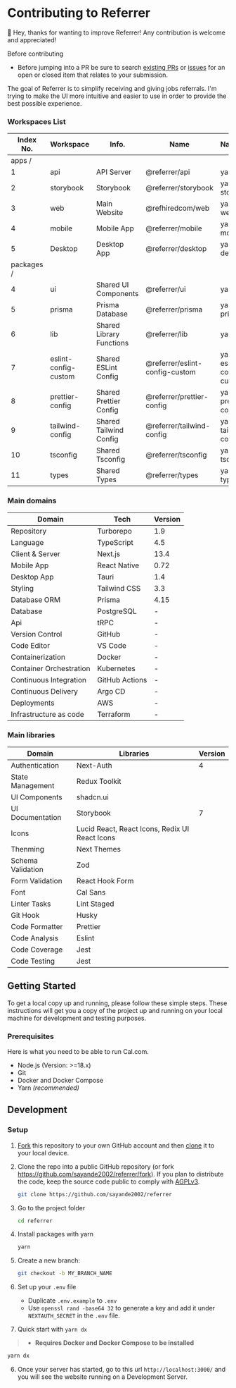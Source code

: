 # Contributing to Referrer

👋 Hey, thanks for wanting to improve Referrer! Any contribution is welcome and appreciated!

Before contributing

- Before jumping into a PR be sure to search [existing PRs](https://github.com/sayande2002/referrer/pulls) or [issues](https://github.com/sayande2002/referrer/issues) for an open or closed item that relates to your submission.

The goal of Referrer is to simplify receiving and giving jobs referrals. I'm trying to make the UI more intuitive and easier to use in order to provide the best possible experience.

### Workspaces List

| Index No.  | Workspace            | Info.                    | Name                           | Navigate                  | Port |
| ---------- | -------------------- | ------------------------ | ------------------------------ | ------------------------- | ---- |
| apps /     |
| 1          | api                  | API Server               | @referrer/api                  | yarn api                  | 3001 |
| 2          | storybook            | Storybook                | @referrer/storybook            | yarn story                | 6006 |
| 3          | web                  | Main Website             | @refhiredcom/web               | yarn web                  | 3000 |
| 4          | mobile               | Mobile App               | @referrer/mobile               | yarn mobile               | -    |
| 5          | Desktop              | Desktop App              | @referrer/desktop              | yarn desktop              | -    |
| packages / |
| 4          | ui                   | Shared UI Components     | @referrer/ui                   | yarn ui                   | -    |
| 5          | prisma               | Prisma Database          | @referrer/prisma               | yarn prisma               | 5555 |
| 6          | lib                  | Shared Library Functions | @referrer/lib                  | yarn lib                  | -    |
| 7          | eslint-config-custom | Shared ESLint Config     | @referrer/eslint-config-custom | yarn eslint-config-custom | -    |
| 8          | prettier-config      | Shared Prettier Config   | @referrer/prettier-config      | yarn prettier-config      | -    |
| 9          | tailwind-config      | Shared Tailwind Config   | @referrer/tailwind-config      | yarn tailwind-config      | -    |
| 10         | tsconfig             | Shared Tsconfig          | @referrer/tsconfig             | yarn tsconfig             | -    |
| 11         | types                | Shared Types             | @referrer/types                | yarn types                | -    |

### Main domains

| Domain                  | Tech           | Version |
| ----------------------- | -------------- | ------- |
| Repository              | Turborepo      | 1.9     |
| Language                | TypeScript     | 4.5     |
| Client & Server         | Next.js        | 13.4    |
| Mobile App              | React Native   | 0.72    |
| Desktop App             | Tauri          | 1.4     |
| Styling                 | Tailwind CSS   | 3.3     |
| Database ORM            | Prisma         | 4.15    |
| Database                | PostgreSQL     | -       |
| Api                     | tRPC           | -       |
| Version Control         | GitHub         | -       |
| Code Editor             | VS Code        | -       |
| Containerization        | Docker         | -       |
| Container Orchestration | Kubernetes     | -       |
| Continuous Integration  | GitHub Actions | -       |
| Continuous Delivery     | Argo CD        | -       |
| Deployments             | AWS            | -       |
| Infrastructure as code  | Terraform      | -       |

### Main libraries

| Domain            | Libraries                                      | Version |
| ----------------- | ---------------------------------------------- | ------- |
| Authentication    | Next-Auth                                      | 4       |
| State Management  | Redux Toolkit                                  |         |
| UI Components     | shadcn.ui                                      |         |
| UI Documentation  | Storybook                                      | 7       |
| Icons             | Lucid React, React Icons, Redix UI React Icons |         |
| Thenming          | Next Themes                                    |         |
| Schema Validation | Zod                                            |         |
| Form Validation   | React Hook Form                                |         |
| Font              | Cal Sans                                       |         |
| Linter Tasks      | Lint Staged                                    |         |
| Git Hook          | Husky                                          |         |
| Code Formatter    | Prettier                                       |         |
| Code Analysis     | Eslint                                         |         |
| Code Coverage     | Jest                                           |         |
| Code Testing      | Jest                                           |         |

## Getting Started

To get a local copy up and running, please follow these simple steps.
These instructions will get you a copy of the project up and running on your local machine for development and testing purposes.

### Prerequisites

Here is what you need to be able to run Cal.com.

- Node.js (Version: >=18.x)
- Git
- Docker and Docker Compose
- Yarn _(recommended)_

## Development

### Setup

1. [Fork](https://help.github.com/articles/fork-a-repo/) this repository to your
   own GitHub account and then [clone](https://help.github.com/articles/cloning-a-repository/) it to your local device.

2. Clone the repo into a public GitHub repository (or fork <https://github.com/sayande2002/referrer/fork>). If you plan to distribute the code, keep the source code public to comply with [AGPLv3](https://github.com/sayande2002/referrer/blob/main/LICENSE).

   ```sh
   git clone https://github.com/sayande2002/referrer
   ```

3. Go to the project folder

   ```sh
   cd referrer
   ```

4. Install packages with yarn

   ```sh
   yarn
   ```

5. Create a new branch:

   ```sh
   git checkout -b MY_BRANCH_NAME
   ```

6. Set up your `.env` file

   - Duplicate `.env.example` to `.env`
   - Use `openssl rand -base64 32` to generate a key and add it under `NEXTAUTH_SECRET` in the `.env` file.

7. Quick start with `yarn dx`

> - **Requires Docker and Docker Compose to be installed**

```sh
yarn dx
```

6. Once your server has started, go to this url `http://localhost:3000/` and you will see the website running on a Development Server.
